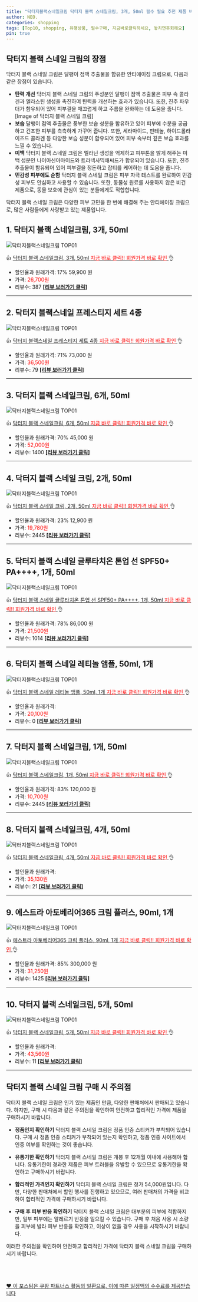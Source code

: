 ```yaml
---
title: "닥터지블랙스네일크림 닥터지 블랙 스네일크림, 3개, 50ml 필수 필요 추천 제품 비교 최저 가격 비교 장점 구매 후기 구매평"
author: NEO.
categories: shopping
tags: [Top10, shopping, 유행상품, 필수구매, 지금바로클릭하세요, 놓치면후회해요]
pin: true
---
```

## 닥터지 블랙 스네일 크림의 장점

닥터지 블랙 스네일 크림은 달팽이 점액 추출물을 함유한 안티에이징 크림으로, 다음과 같은 장점이 있습니다.

* **탄력 개선**
닥터지 블랙 스네일 크림의 주성분인 달팽이 점액 추출물은 피부 속 콜라겐과 엘라스틴 생성을 촉진하여 탄력을 개선하는 효과가 있습니다. 또한, 진주 파우더가 함유되어 있어 피부결을 매끄럽게 하고 주름을 완화하는 데 도움을 줍니다.
[Image of 닥터지 블랙 스네일 크림]
* **보습**
달팽이 점액 추출물은 풍부한 보습 성분을 함유하고 있어 피부에 수분을 공급하고 건조한 피부를 촉촉하게 가꾸어 줍니다. 또한, 세라마이드, 판테놀, 하이드롤라이즈드 콜라겐 등 다양한 보습 성분이 함유되어 있어 피부 속부터 깊은 보습 효과를 느낄 수 있습니다.
* **미백**
닥터지 블랙 스네일 크림은 멜라닌 생성을 억제하고 피부톤을 밝게 해주는 미백 성분인 나이아신아마이드와 트라넥사믹애씨드가 함유되어 있습니다. 또한, 진주 추출물이 함유되어 있어 피부결을 정돈하고 잡티를 케어하는 데 도움을 줍니다.
* **민감성 피부에도 순함**
닥터지 블랙 스네일 크림은 피부 자극 테스트를 완료하여 민감성 피부도 안심하고 사용할 수 있습니다. 또한, 동물성 원료를 사용하지 않은 비건 제품으로, 동물 보호에 관심이 있는 분들에게도 적합합니다.

닥터지 블랙 스네일 크림은 다양한 피부 고민을 한 번에 해결해 주는 안티에이징 크림으로, 많은 사람들에게 사랑받고 있는 제품입니다.

   

## 1. 닥터지 블랙 스네일크림, 3개, 50ml

![닥터지블랙스네일크림 TOP01](https://thumbnail9.coupangcdn.com/thumbnails/remote/490x490ex/image/retail/images/40fc048a-78fe-4d61-85b1-cc48d878ba0f6545159969151950245.png)


👍 [닥터지 블랙 스네일크림, 3개, 50ml <font color=red> 지금 바로 클릭!! 회원가격 바로 확인 </font> ](https://link.coupang.com/re/AFFSDP?lptag=AF3617701&subid=GithubCoopas&pageKey=7112172506&traceid=V0-153&itemId=19503737130&vendorItemId=86285370362) 👌 


- 할인율과 원래가격: 17%  59,900   원
- 가격: <span style='color:red'>26,700원</span>
- 리뷰수: 387  [**[리뷰 보러가기 클릭]**](https://link.coupang.com/re/AFFSDP?lptag=AF3617701&subid=GithubCoopas&pageKey=7112172506&traceid=V0-153&itemId=19503737130&vendorItemId=86285370362)

---


   

## 2. 닥터지 블랙스네일 프레스티지 세트 4종

![닥터지블랙스네일크림 TOP01](https://thumbnail10.coupangcdn.com/thumbnails/remote/490x490ex/image/vendor_inventory/8df2/cdfeec30ee899db271a182c593f7898fcd9a6de93e7726a53290b18efaf3.jpeg)


👍 [닥터지 블랙스네일 프레스티지 세트 4종 <font color=red> 지금 바로 클릭!! 회원가격 바로 확인 </font> ](https://link.coupang.com/re/AFFSDP?lptag=AF3617701&subid=GithubCoopas&pageKey=7677488087&traceid=V0-153&itemId=20497523988&vendorItemId=87575892640) 👌 


- 할인율과 원래가격: 71%  73,000   원
- 가격: <span style='color:red'>36,500원</span>
- 리뷰수: 79  [**[리뷰 보러가기 클릭]**](https://link.coupang.com/re/AFFSDP?lptag=AF3617701&subid=GithubCoopas&pageKey=7677488087&traceid=V0-153&itemId=20497523988&vendorItemId=87575892640)

---


   

## 3. 닥터지 블랙 스네일크림, 6개, 50ml

![닥터지블랙스네일크림 TOP01](https://thumbnail9.coupangcdn.com/thumbnails/remote/490x490ex/image/retail/images/6ffeef56-340f-4da3-97d6-e0196742f24a2815399788146053892.png)


👍 [닥터지 블랙 스네일크림, 6개, 50ml <font color=red> 지금 바로 클릭!! 회원가격 바로 확인 </font> ](https://link.coupang.com/re/AFFSDP?lptag=AF3617701&subid=GithubCoopas&pageKey=7112172506&traceid=V0-153&itemId=9635719268&vendorItemId=86285370524) 👌 


- 할인율과 원래가격: 70%  45,000   원
- 가격: <span style='color:red'>52,000원</span>
- 리뷰수: 1400  [**[리뷰 보러가기 클릭]**](https://link.coupang.com/re/AFFSDP?lptag=AF3617701&subid=GithubCoopas&pageKey=7112172506&traceid=V0-153&itemId=9635719268&vendorItemId=86285370524)

---


   

## 4. 닥터지 블랙 스네일 크림, 2개, 50ml

![닥터지블랙스네일크림 TOP01](https://thumbnail6.coupangcdn.com/thumbnails/remote/490x490ex/image/retail/images/d0314271-7150-4d5b-b831-602a9f1ae4f38963328785700177971.png)


👍 [닥터지 블랙 스네일 크림, 2개, 50ml <font color=red> 지금 바로 클릭!! 회원가격 바로 확인 </font> ](https://link.coupang.com/re/AFFSDP?lptag=AF3617701&subid=GithubCoopas&pageKey=7112172506&traceid=V0-153&itemId=17782673246&vendorItemId=86285370248) 👌 


- 할인율과 원래가격: 23%  12,900   원
- 가격: <span style='color:red'>19,780원</span>
- 리뷰수: 2445  [**[리뷰 보러가기 클릭]**](https://link.coupang.com/re/AFFSDP?lptag=AF3617701&subid=GithubCoopas&pageKey=7112172506&traceid=V0-153&itemId=17782673246&vendorItemId=86285370248)

---


   

## 5. 닥터지 블랙 스네일 글루타치온 톤업 선 SPF50+ PA++++, 1개, 50ml

![닥터지블랙스네일크림 TOP01](https://thumbnail8.coupangcdn.com/thumbnails/remote/490x490ex/image/retail/images/2023/11/08/17/4/68c0088d-efbd-476f-ac40-67768e502f26.jpg)


👍 [닥터지 블랙 스네일 글루타치온 톤업 선 SPF50+ PA++++, 1개, 50ml <font color=red> 지금 바로 클릭!! 회원가격 바로 확인 </font> ](https://link.coupang.com/re/AFFSDP?lptag=AF3617701&subid=GithubCoopas&pageKey=7630311345&traceid=V0-153&itemId=20249631002&vendorItemId=87711650950) 👌 


- 할인율과 원래가격: 78%  86,000   원
- 가격: <span style='color:red'>21,500원</span>
- 리뷰수: 1014  [**[리뷰 보러가기 클릭]**](https://link.coupang.com/re/AFFSDP?lptag=AF3617701&subid=GithubCoopas&pageKey=7630311345&traceid=V0-153&itemId=20249631002&vendorItemId=87711650950)

---


   

## 6. 닥터지 블랙 스네일 레티놀 앰플, 50ml, 1개

![닥터지블랙스네일크림 TOP01](https://thumbnail10.coupangcdn.com/thumbnails/remote/490x490ex/image/retail/images/2087950283392057-aec9b1ad-c23b-4392-b84c-ffe214098918.jpg)


👍 [닥터지 블랙 스네일 레티놀 앰플, 50ml, 1개 <font color=red> 지금 바로 클릭!! 회원가격 바로 확인 </font> ](https://link.coupang.com/re/AFFSDP?lptag=AF3617701&subid=GithubCoopas&pageKey=7701808352&traceid=V0-153&itemId=20622913726&vendorItemId=87697097822) 👌 


- 할인율과 원래가격: 
- 가격: <span style='color:red'>20,100원</span>
- 리뷰수: 0  [**[리뷰 보러가기 클릭]**](https://link.coupang.com/re/AFFSDP?lptag=AF3617701&subid=GithubCoopas&pageKey=7701808352&traceid=V0-153&itemId=20622913726&vendorItemId=87697097822)

---


   

## 7. 닥터지 블랙 스네일크림, 1개, 50ml

![닥터지블랙스네일크림 TOP01](https://thumbnail6.coupangcdn.com/thumbnails/remote/490x490ex/image/product/image/vendoritem/2018/11/21/4086452551/1fab76b6-8afb-464b-8add-1e485bbac483.jpg)


👍 [닥터지 블랙 스네일크림, 1개, 50ml <font color=red> 지금 바로 클릭!! 회원가격 바로 확인 </font> ](https://link.coupang.com/re/AFFSDP?lptag=AF3617701&subid=GithubCoopas&pageKey=7112172506&traceid=V0-153&itemId=439209653&vendorItemId=4086452551) 👌 


- 할인율과 원래가격: 83%  120,000   원
- 가격: <span style='color:red'>10,700원</span>
- 리뷰수: 2445  [**[리뷰 보러가기 클릭]**](https://link.coupang.com/re/AFFSDP?lptag=AF3617701&subid=GithubCoopas&pageKey=7112172506&traceid=V0-153&itemId=439209653&vendorItemId=4086452551)

---


   

## 8. 닥터지 블랙 스네일크림, 4개, 50ml

![닥터지블랙스네일크림 TOP01](https://thumbnail10.coupangcdn.com/thumbnails/remote/490x490ex/image/retail/images/8f0d4cb9-7fba-45b8-8bbb-5022a13796ce4628401607876960725.png)


👍 [닥터지 블랙 스네일크림, 4개, 50ml <font color=red> 지금 바로 클릭!! 회원가격 바로 확인 </font> ](https://link.coupang.com/re/AFFSDP?lptag=AF3617701&subid=GithubCoopas&pageKey=7112172506&traceid=V0-153&itemId=16416508895&vendorItemId=86285370377) 👌 


- 할인율과 원래가격: 
- 가격: <span style='color:red'>35,130원</span>
- 리뷰수: 21  [**[리뷰 보러가기 클릭]**](https://link.coupang.com/re/AFFSDP?lptag=AF3617701&subid=GithubCoopas&pageKey=7112172506&traceid=V0-153&itemId=16416508895&vendorItemId=86285370377)

---


   

## 9. 에스트라 아토베리어365 크림 플러스, 90ml, 1개

![닥터지블랙스네일크림 TOP01](https://thumbnail6.coupangcdn.com/thumbnails/remote/490x490ex/image/retail/images/3017953017724872-96fdd813-e1bf-4673-91bd-9db72e6dcb70.jpg)


👍 [에스트라 아토베리어365 크림 플러스, 90ml, 1개 <font color=red> 지금 바로 클릭!! 회원가격 바로 확인 </font> ](https://link.coupang.com/re/AFFSDP?lptag=AF3617701&subid=GithubCoopas&pageKey=6249008831&traceid=V0-153&itemId=12656558190&vendorItemId=79923886105) 👌 


- 할인율과 원래가격: 85%  300,000   원
- 가격: <span style='color:red'>31,250원</span>
- 리뷰수: 1425  [**[리뷰 보러가기 클릭]**](https://link.coupang.com/re/AFFSDP?lptag=AF3617701&subid=GithubCoopas&pageKey=6249008831&traceid=V0-153&itemId=12656558190&vendorItemId=79923886105)

---


   

## 10. 닥터지 블랙 스네일크림, 5개, 50ml

![닥터지블랙스네일크림 TOP01](https://thumbnail10.coupangcdn.com/thumbnails/remote/490x490ex/image/retail/images/7c98c40e-5e35-48b7-a2f7-c2bfcd4241cf716334334120891639.png)


👍 [닥터지 블랙 스네일크림, 5개, 50ml <font color=red> 지금 바로 클릭!! 회원가격 바로 확인 </font> ](https://link.coupang.com/re/AFFSDP?lptag=AF3617701&subid=GithubCoopas&pageKey=7112172506&traceid=V0-153&itemId=19503737132&vendorItemId=86285370514) 👌 


- 할인율과 원래가격: 
- 가격: <span style='color:red'>43,560원</span>
- 리뷰수: 11  [**[리뷰 보러가기 클릭]**](https://link.coupang.com/re/AFFSDP?lptag=AF3617701&subid=GithubCoopas&pageKey=7112172506&traceid=V0-153&itemId=19503737132&vendorItemId=86285370514)

---
## 닥터지 블랙 스네일 크림 구매 시 주의점

닥터지 블랙 스네일 크림은 인기 있는 제품인 만큼, 다양한 판매처에서 판매되고 있습니다. 하지만, 구매 시 다음과 같은 주의점을 확인하여 안전하고 합리적인 가격에 제품을 구매하시기 바랍니다.

* **정품인지 확인하기**
닥터지 블랙 스네일 크림은 정품 인증 스티커가 부착되어 있습니다. 구매 시 정품 인증 스티커가 부착되어 있는지 확인하고, 정품 인증 사이트에서 인증 여부를 확인하는 것이 좋습니다.

* **유통기한 확인하기**
닥터지 블랙 스네일 크림은 개봉 후 12개월 이내에 사용해야 합니다. 유통기한이 경과한 제품은 피부 트러블을 유발할 수 있으므로 유통기한을 확인하고 구매하시기 바랍니다.

* **합리적인 가격인지 확인하기**
닥터지 블랙 스네일 크림은 정가 54,000원입니다. 다만, 다양한 판매처에서 할인 행사를 진행하고 있으므로, 여러 판매처의 가격을 비교하여 합리적인 가격에 구매하시기 바랍니다.

* **구매 후 피부 반응 확인하기**
닥터지 블랙 스네일 크림은 대부분의 피부에 적합하지만, 일부 피부에는 알레르기 반응을 일으킬 수 있습니다. 구매 후 처음 사용 시 소량을 피부에 발라 피부 반응을 확인하고, 이상이 없을 경우 사용을 시작하시기 바랍니다.

이러한 주의점을 확인하여 안전하고 합리적인 가격에 닥터지 블랙 스네일 크림을 구매하시기 바랍니다.<br><br><br><br><br> [ ❤  이 포스팅은 쿠팡 파트너스 활동의 일환으로, 이에 따른 일정액의 수수료를 제공받습니다](https://link.coupang.com/a/bcEFyh)